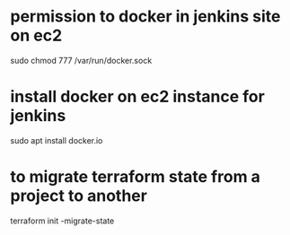 # permission to docker in jenkins site on ec2
sudo chmod 777 /var/run/docker.sock
# install docker on ec2 instance for jenkins
sudo apt  install docker.io
# to migrate terraform state from a project to another
terraform init -migrate-state